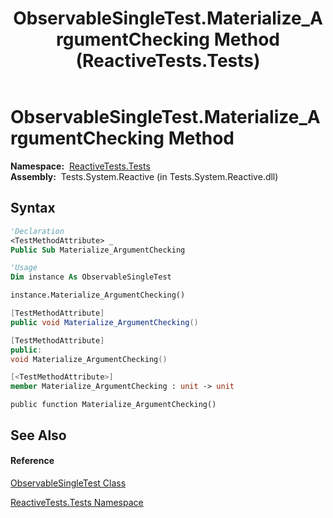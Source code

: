 ﻿---
title: ObservableSingleTest.Materialize_ArgumentChecking Method  (ReactiveTests.Tests)
TOCTitle: Materialize_ArgumentChecking Method
ms:assetid: M:ReactiveTests.Tests.ObservableSingleTest.Materialize_ArgumentChecking
ms:mtpsurl: https://msdn.microsoft.com/en-us/library/reactivetests.tests.observablesingletest.materialize_argumentchecking(v=VS.103)
ms:contentKeyID: 36619645
ms.date: 06/28/2011
mtps_version: v=VS.103
f1_keywords:
- ReactiveTests.Tests.ObservableSingleTest.Materialize_ArgumentChecking
dev_langs:
- CSharp
- JScript
- VB
- FSharp
- c++
---

# ObservableSingleTest.Materialize\_ArgumentChecking Method

**Namespace:**  [ReactiveTests.Tests](hh289046\(v=vs.103\).md)  
**Assembly:**  Tests.System.Reactive (in Tests.System.Reactive.dll)

## Syntax

``` vb
'Declaration
<TestMethodAttribute> _
Public Sub Materialize_ArgumentChecking
```

``` vb
'Usage
Dim instance As ObservableSingleTest

instance.Materialize_ArgumentChecking()
```

``` csharp
[TestMethodAttribute]
public void Materialize_ArgumentChecking()
```

``` c++
[TestMethodAttribute]
public:
void Materialize_ArgumentChecking()
```

``` fsharp
[<TestMethodAttribute>]
member Materialize_ArgumentChecking : unit -> unit 
```

``` jscript
public function Materialize_ArgumentChecking()
```

## See Also

#### Reference

[ObservableSingleTest Class](hh315143\(v=vs.103\).md)

[ReactiveTests.Tests Namespace](hh289046\(v=vs.103\).md)

